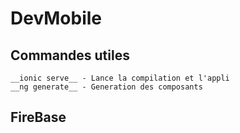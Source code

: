 # DevMobile

Commandes utiles
----------------
	__ionic serve__ - Lance la compilation et l'appli
	__ng generate__ - Generation des composants

FireBase
--------